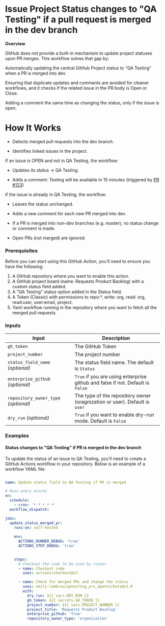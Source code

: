 # Issue Project Status changes to "QA Testing" if a pull request is merged in the dev branch 

**Overview**

GitHub does not provide a built-in mechanism to update project statuses upon PR merges. This workflow solves that gap by:

Automatically updating the central GitHub Project status to "QA Testing" when a PR is merged into dev.

Ensuring that duplicate updates and comments are avoided for cleaner workflows, and it checks if the related issue in the PR body is Open or Close.

Adding a comment the same time as changing the status, only if the issue is open.

# How It Works

- Detects merged pull requests into the dev branch.

- Identifies linked issues in the project.

If an issue is OPEN and not in QA Testing, the workflow:

- Updates its status → QA Testing.

- Adds a comment: Testing will be available in 15 minutes (triggered by [PR #123](https://github.com/org/repo/pull/123))

If the issue is already in QA Testing, the workflow:

- Leaves the status unchanged.

- Adds a new comment for each new PR merged into dev.

- If a PR is merged into non-dev branches (e.g. master), no status change or comment is made.

- Open PRs (not merged) are ignored.

### Prerequisites

Before you can start using this GitHub Action, you'll need to ensure you have the following:

1. A GitHub repository where you want to enable this action.
2. A GitHub project board (name: Requests Product Backlog) with a custom status field added.
3. A "QA Testing" status option added in the Status field.
4. A Token (Classic) with permissions to repo:*, write: org, read: org, read:user, user:email, project.
5. Yaml workflow running in the repository where you want to fetch all the merged pull requests.

### Inputs

| Input                                | Description                                                                                      |
|--------------------------------------|--------------------------------------------------------------------------------------------------|
| `gh_token`                           | The GitHub Token                                                                                 |
| `project_number`                     | The project number                                                                               |                                                         
| `status_field_name` _(optional)_     | The status field name. The default is `Status`                                                   |         
| `enterprise_github` _(optional)_     | `True` if you are using enterprise github and false if not. Default is `False`                   |
| `repository_owner_type` _(optional)_ | The type of the repository owner (oragnization or user). Default is `user`                       |
| `dry_run` _(optional)_               | `True` if you want to enable dry-run mode. Default is `False`                                    |


### Examples

#### Status changes to "QA Testing" if PR is merged in the dev branch 

To update the status of an issue to QA Testing, you'll need to create a GitHub Actions workflow in your repository. Below is
an example of a workflow YAML file:

```yaml

name: Update status field to QA Testing if PR is merged

# Runs every minute
on:
  schedule:
    - cron: '* * * * *'
  workflow_dispatch:

jobs:
  update_status_merged_pr:
    runs-on: self-hosted
    
    env:
      ACTIONS_RUNNER_DEBUG: 'true'
      ACTIONS_STEP_DEBUG: 'true'
    

    steps:
      # Checkout the code to be used by runner
      - name: Checkout code
        uses: actions/checkout@v3

      - name: Check for merged PRs and change the status
        uses: emily-lambrou/qatesting_prs_opentickets@v1.0
        with:
          dry_run: ${{ vars.DRY_RUN }}           
          gh_token: ${{ secrets.GH_TOKEN }}      
          project_number: ${{ vars.PROJECT_NUMBER }} 
          project_title: 'Requests Product Backlog'
          enterprise_github: 'True'
          repository_owner_type: 'organization'
       
```

